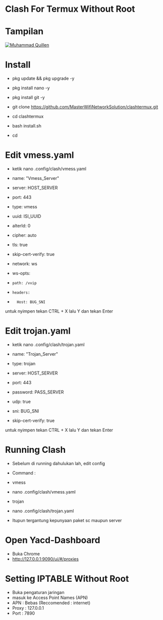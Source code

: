 # Clash For Termux Without Root

# Tampilan
[![Muhammad Quillen](https://i.ibb.co/9ckxPFK/275280701-1017928129071608-6754365807402039988-n.jpg)](https://www.facebook.com/LyCoXyZ/) 

# Install
- pkg update && pkg upgrade -y

- pkg install nano -y

- pkg install git -y

- git clone https://github.com/MasterWifiNetworkSolution/clashtermux.git

- cd clashtermux

- bash install.sh

- cd

# Edit vmess.yaml
- ketik nano .config/clash/vmess.yaml

-   name: "Vmess_Server"
-   server: HOST_SERVER
-   port: 443
-   type: vmess
-   uuid: ISI_UUID
-   alterId: 0
-   cipher: auto
-   tls: true
-   skip-cert-verify: true
-   network: ws
-   ws-opts:
-     path: /vvip
-     headers:
-       Host: BUG_SNI

untuk nyimpen tekan CTRL + X lalu Y dan tekan Enter

# Edit trojan.yaml
- ketik nano .config/clash/trojan.yaml

-   name: "Trojan_Server"
-   type: trojan
-   server: HOST_SERVER
-   port: 443
-   password: PASS_SERVER
-   udp: true
-   sni: BUG_SNI
-   skip-cert-verify: true

untuk nyimpen tekan CTRL + X lalu Y dan tekan Enter

# Running Clash
- Sebelum di running dahulukan lah, edit config
- Command :

- vmess
- nano .config/clash/vmess.yaml

- trojan
- nano .config/clash/trojan.yaml

- Itupun tergantung kepunyaan paket sc maupun server

# Open Yacd-Dashboard
- Buka Chrome
- http://127.0.0.1:9090/ui/#/proxies

# Setting IPTABLE Without Root
- Buka pengaturan jaringan
- masuk ke Access Point Names (APN)
- APN : Bebas (Reccomended : internet)
- Proxy : 127.0.0.1
- Port : 7890
